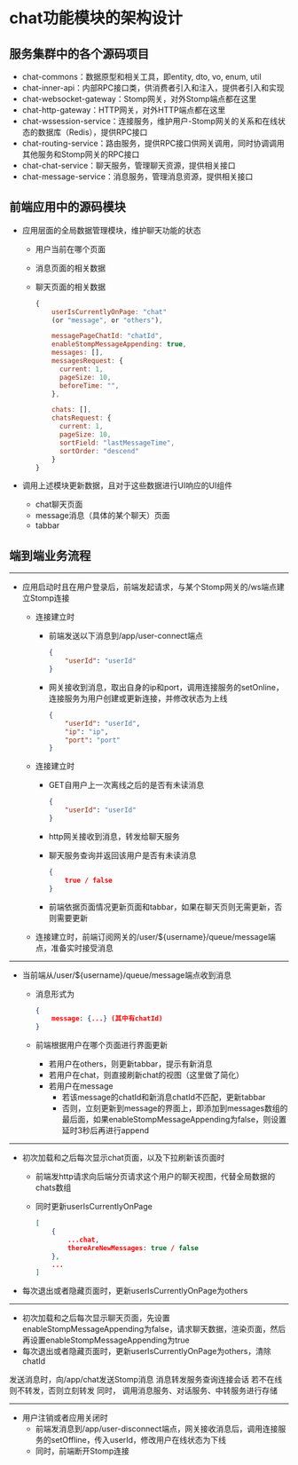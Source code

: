 # chat功能模块的架构设计

## 服务集群中的各个源码项目

- chat-commons：数据原型和相关工具，即entity, dto, vo, enum, util
- chat-inner-api：内部RPC接口类，供消费者引入和注入，提供者引入和实现
- chat-websocket-gateway：Stomp网关，对外Stomp端点都在这里
- chat-http-gateway：HTTP网关，对外HTTP端点都在这里
- chat-wssession-service：连接服务，维护用户-Stomp网关的关系和在线状态的数据库（Redis），提供RPC接口
- chat-routing-service：路由服务，提供RPC接口供网关调用，同时协调调用其他服务和Stomp网关的RPC接口
- chat-chat-service：聊天服务，管理聊天资源，提供相关接口
- chat-message-service：消息服务，管理消息资源，提供相关接口

## 前端应用中的源码模块

- 应用层面的全局数据管理模块，维护聊天功能的状态
  - 用户当前在哪个页面
  - 消息页面的相关数据
  - 聊天页面的相关数据

    ```javascript
    {
        userIsCurrentlyOnPage: "chat" 
        (or "message", or "others"),

        messagePageChatId: "chatId",
        enableStompMessageAppending: true,
        messages: [],
        messagesRequest: {
          current: 1,
          pageSize: 10,
          beforeTime: "",
        },

        chats: [],
        chatsRequest: {
          current: 1,
          pageSize: 10,
          sortField: "lastMessageTime",
          sortOrder: "descend"
        }
    }
    ```

- 调用上述模块更新数据，且对于这些数据进行UI响应的UI组件
  - chat聊天页面
  - message消息（具体的某个聊天）页面
  - tabbar

## 端到端业务流程

---

- 应用启动时且在用户登录后，前端发起请求，与某个Stomp网关的/ws端点建立Stomp连接
  - 连接建立时
    - 前端发送以下消息到/app/user-connect端点
  
      ```json
      {
          "userId": "userId"
      }
      ```

    - 网关接收到消息，取出自身的ip和port，调用连接服务的setOnline，连接服务为用户创建或更新连接，并修改状态为上线

      ```json
      {
          "userId": "userId",
          "ip": "ip",
          "port": "port"
      }
      ```

  - 连接建立时
    - GET自用户上一次离线之后的是否有未读消息

      ```json
      {
          "userId": "userId"
      }
      ```

    - http网关接收到消息，转发给聊天服务
    - 聊天服务查询并返回该用户是否有未读消息
  
      ```json
      {
          true / false
      }
      ```

    - 前端依据页面情况更新页面和tabbar，如果在聊天页则无需更新，否则需要更新
  - 连接建立时，前端订阅网关的/user/${username}/queue/message端点，准备实时接受消息

---

- 当前端从/user/${username}/queue/message端点收到消息
  - 消息形式为
  
    ```json
    {
        message: {...} (其中有chatId)
    }
    ```

  - 前端根据用户在哪个页面进行界面更新
    - 若用户在others，则更新tabbar，提示有新消息
    - 若用户在chat，则直接刷新chat的视图（这里做了简化）
    - 若用户在message
      - 若该message的chatId和新消息chatId不匹配，更新tabbar
      - 否则，立刻更新到message的界面上，即添加到messages数组的最后面，如果enableStompMessageAppending为false，则设置延时3秒后再进行append

---

- 初次加载和之后每次显示chat页面，以及下拉刷新该页面时
  - 前端发http请求向后端分页请求这个用户的聊天视图，代替全局数据的chats数组
  - 同时更新userIsCurrentlyOnPage

    ```json
    [
        {
            ...chat,
            thereAreNewMessages: true / false
        },
        ...
    ]
    ```

- 每次退出或者隐藏页面时，更新userIsCurrentlyOnPage为others

---

- 初次加载和之后每次显示聊天页面，先设置enableStompMessageAppending为false，请求聊天数据，渲染页面，然后再设置enableStompMessageAppending为true
- 每次退出或者隐藏页面时，更新userIsCurrentlyOnPage为others，清除chatId

发送消息时，向/app/chat发送Stomp消息
消息转发服务查询连接会话
若不在线则不转发，否则立刻转发
同时，
调用消息服务、对话服务、中转服务进行存储

---

- 用户注销或者应用关闭时
  - 前端发消息到/app/user-disconnect端点，网关接收消息后，调用连接服务的setOffline，传入userId，修改用户在线状态为下线
  - 同时，前端断开Stomp连接
